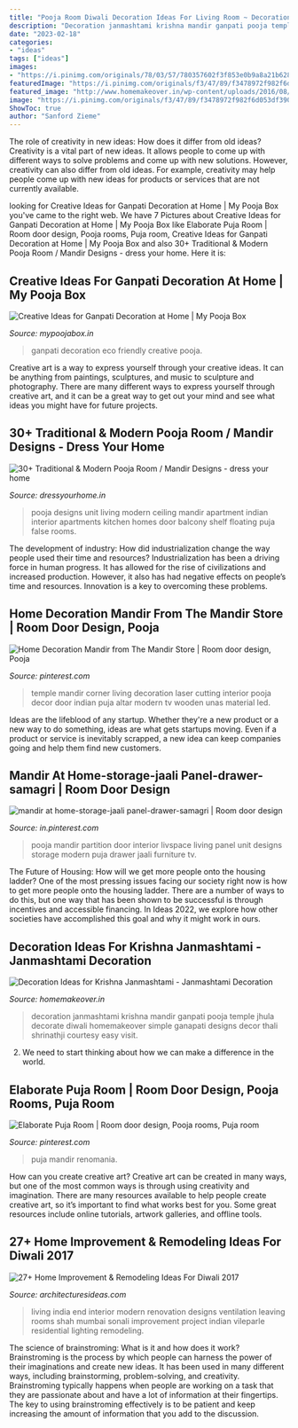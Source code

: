 ```yaml
---
title: "Pooja Room Diwali Decoration Ideas For Living Room ~ Decoration Ideas For Krishna Janmashtami"
description: "Decoration janmashtami krishna mandir ganpati pooja temple jhula decorate diwali homemakeover simple ganapati designs decor thali shrinathji courtesy easy visit"
date: "2023-02-18"
categories:
- "ideas"
tags: ["ideas"]
images:
- "https://i.pinimg.com/originals/78/03/57/780357602f3f853e0b9a8a21b6289a27.jpg"
featuredImage: "https://i.pinimg.com/originals/f3/47/89/f3478972f982f6d053df39009977616e.jpg"
featured_image: "http://www.homemakeover.in/wp-content/uploads/2016/08/Pooja-Room-239.jpg"
image: "https://i.pinimg.com/originals/f3/47/89/f3478972f982f6d053df39009977616e.jpg"
ShowToc: true
author: "Sanford Zieme"
---
```



The role of creativity in new ideas: How does it differ from old ideas?
Creativity is a vital part of new ideas. It allows people to come up with different ways to solve problems and come up with new solutions. However, creativity can also differ from old ideas. For example, creativity may help people come up with new ideas for products or services that are not currently available.

	

		
looking for Creative Ideas for Ganpati Decoration at Home | My Pooja Box you've came to the right web. We have 7 Pictures about Creative Ideas for Ganpati Decoration at Home | My Pooja Box like Elaborate Puja Room | Room door design, Pooja rooms, Puja room, Creative Ideas for Ganpati Decoration at Home | My Pooja Box and also 30+ Traditional &amp; Modern Pooja Room / Mandir Designs - dress your home. Here it is:
		
    
## Creative Ideas For Ganpati Decoration At Home | My Pooja Box

<img loading=lazy src="http://cdn.shopify.com/s/files/1/2090/3151/files/Eco_Friendly_Ganpati_1024x1024.JPG?v=1586770570" onerror="this.onerror=null;this.src='https://tse4.mm.bing.net/th?id=OIP.7ZbfbPJLj86A_ZwGFTc8FQHaHa&amp;pid=15.1';" alt="Creative Ideas for Ganpati Decoration at Home | My Pooja Box">

_Source: mypoojabox.in_

>ganpati decoration eco friendly creative pooja. 

	

Creative art is a way to express yourself through your creative ideas. It can be anything from paintings, sculptures, and music to sculpture and photography. There are many different ways to express yourself through creative art, and it can be a great way to get out your mind and see what ideas you might have for future projects.

    
## 30+ Traditional &amp; Modern Pooja Room / Mandir Designs - Dress Your Home

<img loading=lazy src="https://dressyourhome.in/wp-content/uploads/29340047598_523f9be04a_z.jpg" onerror="this.onerror=null;this.src='https://tse3.mm.bing.net/th?id=OIP.L_3jA2v601yUU9FgsYjZWAHaF7&amp;pid=15.1';" alt="30+ Traditional &amp; Modern Pooja Room / Mandir Designs - dress your home">

_Source: dressyourhome.in_

>pooja designs unit living modern ceiling mandir apartment indian interior apartments kitchen homes door balcony shelf floating puja false rooms. 

	

The development of industry: How did industrialization change the way people used their time and resources?
Industrialization has been a driving force in human progress. It has allowed for the rise of civilizations and increased production. However, it also has had negative effects on people’s time and resources. Innovation is a key to overcoming these problems.

    
## Home Decoration Mandir From The Mandir Store | Room Door Design, Pooja

<img loading=lazy src="https://i.pinimg.com/originals/78/03/57/780357602f3f853e0b9a8a21b6289a27.jpg" onerror="this.onerror=null;this.src='https://tse4.mm.bing.net/th?id=OIP.QS_xuPTr1uTmm1pqWoCE_wAAAA&amp;pid=15.1';" alt="Home Decoration Mandir from The Mandir Store | Room door design, Pooja">

_Source: pinterest.com_

>temple mandir corner living decoration laser cutting interior pooja decor door indian puja altar modern tv wooden unas material led. 

	

Ideas are the lifeblood of any startup. Whether they're a new product or a new way to do something, ideas are what gets startups moving. Even if a product or service is inevitably scrapped, a new idea can keep companies going and help them find new customers.

    
## Mandir At Home-storage-jaali Panel-drawer-samagri | Room Door Design

<img loading=lazy src="https://i.pinimg.com/736x/d8/0b/e9/d80be9b08c6714020878592c51d9d40f.jpg" onerror="this.onerror=null;this.src='https://tse1.mm.bing.net/th?id=OIP.OZbX5d5UXI287MTWsoY9zAHaLG&amp;pid=15.1';" alt="mandir at home-storage-jaali panel-drawer-samagri | Room door design">

_Source: in.pinterest.com_

>pooja mandir partition door interior livspace living panel unit designs storage modern puja drawer jaali furniture tv. 

	

The Future of Housing: How will we get more people onto the housing ladder?
One of the most pressing issues facing our society right now is how to get more people onto the housing ladder. There are a number of ways to do this, but one way that has been shown to be successful is through incentives and accessible financing. In Ideas 2022, we explore how other societies have accomplished this goal and why it might work in ours.

    
## Decoration Ideas For Krishna Janmashtami - Janmashtami Decoration

<img loading=lazy src="http://www.homemakeover.in/wp-content/uploads/2016/08/Pooja-Room-239.jpg" onerror="this.onerror=null;this.src='https://tse2.mm.bing.net/th?id=OIP.SsRacXnAfsYBGw9zR5i34QHaF0&amp;pid=15.1';" alt="Decoration Ideas for Krishna Janmashtami - Janmashtami Decoration">

_Source: homemakeover.in_

>decoration janmashtami krishna mandir ganpati pooja temple jhula decorate diwali homemakeover simple ganapati designs decor thali shrinathji courtesy easy visit. 

	

2. We need to start thinking about how we can make a difference in the world.

    
## Elaborate Puja Room | Room Door Design, Pooja Rooms, Puja Room

<img loading=lazy src="https://i.pinimg.com/originals/f3/47/89/f3478972f982f6d053df39009977616e.jpg" onerror="this.onerror=null;this.src='https://tse2.mm.bing.net/th?id=OIP.kZS_o9tL6Lb-mccEfFTAeAHaLH&amp;pid=15.1';" alt="Elaborate Puja Room | Room door design, Pooja rooms, Puja room">

_Source: pinterest.com_

>puja mandir renomania. 

	

How can you create creative art?
Creative art can be created in many ways, but one of the most common ways is through using creativity and imagination. There are many resources available to help people create creative art, so it’s important to find what works best for you. Some great resources include online tutorials, artwork galleries, and offline tools.

    
## 27+ Home Improvement &amp; Remodeling Ideas For Diwali 2017

<img loading=lazy src="http://architecturesideas.com/wp-content/uploads/2017/10/Home-Improvement-Tips-24.jpg" onerror="this.onerror=null;this.src='https://tse4.mm.bing.net/th?id=OIP.MqO0LAQlSFQkJD4njiCsZAHaE6&amp;pid=15.1';" alt="27+ Home Improvement &amp; Remodeling Ideas For Diwali 2017">

_Source: architecturesideas.com_

>living india end interior modern renovation designs ventilation leaving rooms shah mumbai sonali improvement project indian vileparle residential lighting remodeling. 

	

The science of brainstroming: What is it and how does it work?
Brainstroming is the process by which people can harness the power of their imaginations and create new ideas. It has been used in many different ways, including brainstorming, problem-solving, and creativity. Brainstroming typically happens when people are working on a task that they are passionate about and have a lot of information at their fingertips. The key to using brainstroming effectively is to be patient and keep increasing the amount of information that you add to the discussion.

